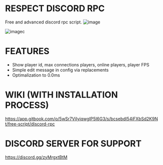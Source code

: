# RESPECT DISCORD RPC
Free and advanced discord rpc script.
![image](https://github.com/respectdevelopment/rd_DiscordRPC/assets/143709835/c8b1efdb-e0a6-4046-87c2-1e1e0d51d686)

![imagec](https://github.com/respectdevelopment/rd_DiscordRPC/assets/143709835/1c2ff10b-2e9a-4b29-b50c-cf66e3e3bf9d)

# FEATURES

- Show player id, max connections players, online players, player FPS
- Simple edit message in config via replacements
- Optimalization to 0.0ms

# WIKI (WITH INSTALLATION PROCESS)
https://app.gitbook.com/o/5wSr7ViIyiqwgIP5I6G3/s/bcsebdI54iFXbSd2K9Nt/free-script/discord-rpc

# DISCORD SERVER FOR SUPPORT
https://discord.gg/zyMrgxtBtM


